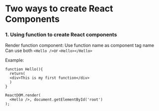 # Two ways to create React Components

### 1. Using function to create React components
Render function component: Use function name as component tag name
Can use both `<Hello />`or `<Hello></Hello>`

Example:
```
function Hello(){
  return(
  <div>This is my first function</div>
  )
}
```
```
ReactDOM.render(
  <Hello />, document.getElementById('root')
);
```